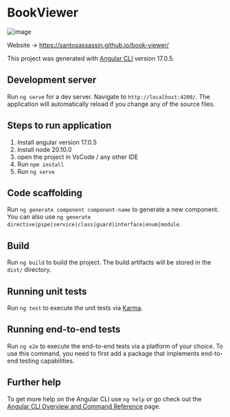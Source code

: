 # BookViewer
![image](https://github.com/SantosAssassin/book-viewer/assets/33922110/a4a6443e-627b-4eb0-9507-fccaae44f26a)

Website -> https://santosassassin.github.io/book-viewer/

This project was generated with [Angular CLI](https://github.com/angular/angular-cli) version 17.0.5.

## Development server

Run `ng serve` for a dev server. Navigate to `http://localhost:4200/`. The application will automatically reload if you change any of the source files.

## Steps to run application
1. Install angular version 17.0.5
2. Install node 20.10.0
3. open the project in VsCode / any other IDE
4. Run `npm install`
5. Run `ng serve`

## Code scaffolding

Run `ng generate component component-name` to generate a new component. You can also use `ng generate directive|pipe|service|class|guard|interface|enum|module`.

## Build

Run `ng build` to build the project. The build artifacts will be stored in the `dist/` directory.

## Running unit tests

Run `ng test` to execute the unit tests via [Karma](https://karma-runner.github.io).

## Running end-to-end tests

Run `ng e2e` to execute the end-to-end tests via a platform of your choice. To use this command, you need to first add a package that implements end-to-end testing capabilities.

## Further help

To get more help on the Angular CLI use `ng help` or go check out the [Angular CLI Overview and Command Reference](https://angular.io/cli) page.
